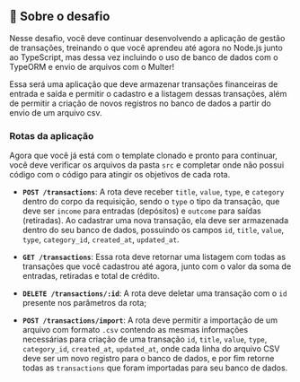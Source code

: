 
## 🚀  Sobre o desafio

Nesse desafio, você deve continuar desenvolvendo a aplicação de gestão de transações, treinando o que você aprendeu até agora no Node.js junto ao TypeScript, mas dessa vez incluindo o uso de banco de dados com o TypeORM e envio de arquivos com o Multer!

Essa será uma aplicação que deve armazenar transações financeiras de entrada e saída e permitir o cadastro e a listagem dessas transações, além de permitir a criação de novos registros no banco de dados a partir do envio de um arquivo csv.

### Rotas da aplicação

Agora que você já está com o template clonado e pronto para continuar, você deve verificar os arquivos da pasta  `src`  e completar onde não possui código com o código para atingir os objetivos de cada rota.

-   **`POST /transactions`**: A rota deve receber  `title`,  `value`,  `type`, e  `category`  dentro do corpo da requisição, sendo o  `type`  o tipo da transação, que deve ser  `income`  para entradas (depósitos) e  `outcome`  para saídas (retiradas). Ao cadastrar uma nova transação, ela deve ser armazenada dentro do seu banco de dados, possuindo os campos  `id`,  `title`,  `value`,  `type`,  `category_id`,  `created_at`,  `updated_at`.

- **`GET /transactions`**: Essa rota deve retornar uma listagem com todas as transações que você cadastrou até agora, junto com o valor da soma de entradas, retiradas e total de crédito.

- **`DELETE /transactions/:id`**: A rota deve deletar uma transação com o `id` presente nos parâmetros da rota;

- **`POST /transactions/import`**: A rota deve permitir a importação de um arquivo com formato `.csv` contendo as mesmas informações necessárias para criação de uma transação `id`, `title`, `value`, `type`, `category_id`, `created_at`, `updated_at`, onde cada linha do arquivo CSV deve ser um novo registro para o banco de dados, e por fim retorne todas as `transactions` que foram importadas para seu banco de dados.
